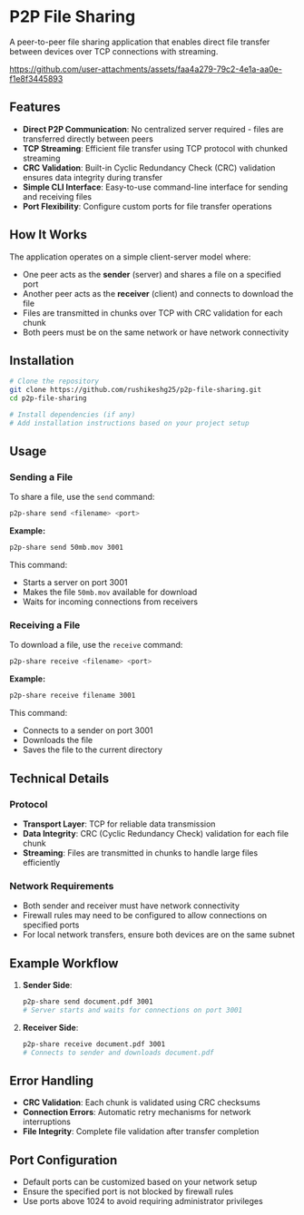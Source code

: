 # P2P File Sharing

A peer-to-peer file sharing application that enables direct file transfer between devices over TCP connections with streaming.


https://github.com/user-attachments/assets/faa4a279-79c2-4e1a-aa0e-f1e8f3445893


## Features

- **Direct P2P Communication**: No centralized server required - files are transferred directly between peers
- **TCP Streaming**: Efficient file transfer using TCP protocol with chunked streaming
- **CRC Validation**: Built-in Cyclic Redundancy Check (CRC) validation ensures data integrity during transfer
- **Simple CLI Interface**: Easy-to-use command-line interface for sending and receiving files
- **Port Flexibility**: Configure custom ports for file transfer operations

## How It Works

The application operates on a simple client-server model where:

- One peer acts as the **sender** (server) and shares a file on a specified port
- Another peer acts as the **receiver** (client) and connects to download the file
- Files are transmitted in chunks over TCP with CRC validation for each chunk
- Both peers must be on the same network or have network connectivity

## Installation

```bash
# Clone the repository
git clone https://github.com/rushikeshg25/p2p-file-sharing.git
cd p2p-file-sharing

# Install dependencies (if any)
# Add installation instructions based on your project setup
```

## Usage

### Sending a File

To share a file, use the `send` command:

```bash
p2p-share send <filename> <port>
```

**Example:**

```bash
p2p-share send 50mb.mov 3001
```

This command:

- Starts a server on port 3001
- Makes the file `50mb.mov` available for download
- Waits for incoming connections from receivers

### Receiving a File

To download a file, use the `receive` command:

```bash
p2p-share receive <filename> <port>
```

**Example:**

```bash
p2p-share receive filename 3001
```

This command:

- Connects to a sender on port 3001
- Downloads the file
- Saves the file to the current directory

## Technical Details

### Protocol

- **Transport Layer**: TCP for reliable data transmission
- **Data Integrity**: CRC (Cyclic Redundancy Check) validation for each file chunk
- **Streaming**: Files are transmitted in chunks to handle large files efficiently

### Network Requirements

- Both sender and receiver must have network connectivity
- Firewall rules may need to be configured to allow connections on specified ports
- For local network transfers, ensure both devices are on the same subnet

## Example Workflow

1. **Sender Side**:

   ```bash
   p2p-share send document.pdf 3001
   # Server starts and waits for connections on port 3001
   ```

2. **Receiver Side**:
   ```bash
   p2p-share receive document.pdf 3001
   # Connects to sender and downloads document.pdf
   ```

## Error Handling

- **CRC Validation**: Each chunk is validated using CRC checksums
- **Connection Errors**: Automatic retry mechanisms for network interruptions
- **File Integrity**: Complete file validation after transfer completion

## Port Configuration

- Default ports can be customized based on your network setup
- Ensure the specified port is not blocked by firewall rules
- Use ports above 1024 to avoid requiring administrator privileges
